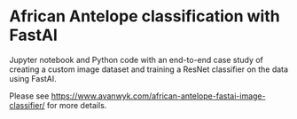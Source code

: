 # African Antelope classification with FastAI

Jupyter notebook and Python code with an end-to-end case study of creating a custom image dataset and training a ResNet classifier on the data using FastAI.

Please see https://www.avanwyk.com/african-antelope-fastai-image-classifier/ for more details.